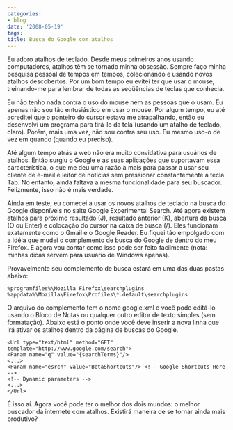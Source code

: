 ```yaml
---
categories:
- blog
date: '2008-05-19'
tags:
title: Busca do Google com atalhos
---
```


Eu adoro atalhos de teclado. Desde meus primeiros anos usando computadores, atalhos têm se tornado minha obsessão. Sempre faço minha pesquisa pessoal de tempos em tempos, colecionando e usando novos atalhos descobertos. Por um bom tempo eu evitei ter que usar o mouse, treinando-me para lembrar de todas as seqüências de teclas que conhecia.

Eu não tenho nada contra o uso do mouse nem as pessoas que o usam. Eu apenas não sou tão entusiástico em usar o mouse. Por algum tempo, eu até acreditei que o ponteiro do cursor estava me atrapalhando, então eu desenvolvi um programa para tirá-lo da tela (usando um atalho de teclado, claro). Porém, mais uma vez, não sou contra seu uso. Eu mesmo uso-o de vez em quando (quando eu preciso).

Até algum tempo atrás a web não era muito convidativa para usuários de atalhos. Então surgiu o Google e as suas aplicações que suportavam essa característica, o que me deu uma razão a mais para passar a usar seu cliente de e-mail e leitor de notícias sem pressionar constantemente a tecla Tab. No entanto, ainda faltava a mesma funcionalidade para seu buscador. Felizmente, isso não é mais verdade.

Ainda em teste, eu comecei a usar os novos atalhos de teclado na busca do Google disponíveis no saite Google Experimental Search. Até agora existem atalhos para próximo resultado (J), resultado anterior (K), abertura da busca (O ou Enter) e colocação do cursor na caixa de busca (/). Eles funcionam exatamente como o Gmail e o Google Reader. Eu fiquei tão empolgado com a idéia que mudei o complemento de busca do Google de dentro do meu Firefox. E agora vou contar como isso pode ser feito facilmente (nota: minhas dicas servem para usuário de Windows apenas).

Provavelmente seu complemento de busca estará em uma das duas pastas abaixo:

    %programfiles%\Mozilla Firefox\searchplugins
    %appdata%\Mozilla\Firefox\Profiles\*.default\searchplugins

O arquivo do complemento tem o nome google.xml e você pode editá-lo usando o Bloco de Notas ou qualquer outro editor de texto simples (sem formatação). Abaixo está o ponto onde você deve inserir a nova linha que irá ativar os atalhos dentro da página de buscas do Google.

    <Url type="text/html" method="GET" template="http://www.google.com/search">
    <Param name="q" value="{searchTerms}"/>
    <...>
    <Param name="esrch" value="BetaShortcuts"/> <!-- Google Shortcuts Here -->
    <!-- Dynamic parameters -->
    <...>
    </Url>

É isso aí. Agora você pode ter o melhor dos dois mundos: o melhor buscador da internete com atalhos. Existirá maneira de se tornar ainda mais produtivo?
